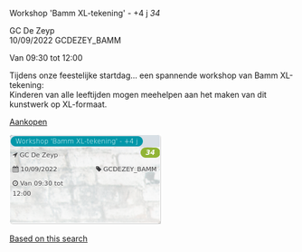 Workshop 'Bamm XL-tekening' - +4 j *34*

GC De Zeyp  
10/09/2022 GCDEZEY\_BAMM  

Van 09:30 tot 12:00

  

  

Tijdens onze feestelijke startdag... een spannende workshop van Bamm XL-tekening:  
Kinderen van alle leeftijden mogen meehelpen aan het maken van dit kunstwerk op XL-formaat.  

[Aankopen](https://tickets.vgc.be/ticketingActivity/subscribe/GCDEZEY_BAMM)

![](80307.png)

[Based on this search](https://tickets.vgc.be/activity/index?&vrijeplaatsen=1&Age%5B%5D=4%2C6&entity=276)